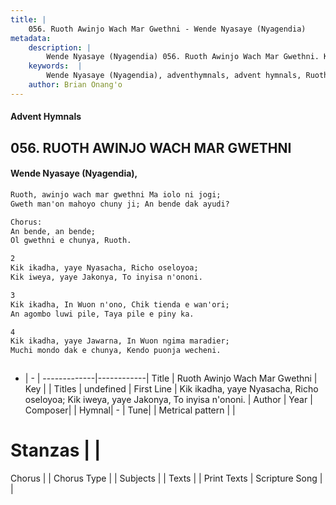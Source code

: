 ```yaml
---
title: |
    056. Ruoth Awinjo Wach Mar Gwethni - Wende Nyasaye (Nyagendia)
metadata:
    description: |
        Wende Nyasaye (Nyagendia) 056. Ruoth Awinjo Wach Mar Gwethni. Kik ikadha, yaye Nyasacha, Richo oseloyoa; Kik iweya, yaye Jakonya, To inyisa n'ononi.  
    keywords:  |
        Wende Nyasaye (Nyagendia), adventhymnals, advent hymnals, Ruoth Awinjo Wach Mar Gwethni, Kik ikadha, yaye Nyasacha, Richo oseloyoa; Kik iweya, yaye Jakonya, To inyisa n'ononi.. 
    author: Brian Onang'o
---
```


#### Advent Hymnals
## 056. RUOTH AWINJO WACH MAR GWETHNI
####  Wende Nyasaye (Nyagendia),

```txt
Ruoth, awinjo wach mar gwethni Ma iolo ni jogi;
Gweth man'on mahoyo chuny ji; An bende dak ayudi?

Chorus:
An bende, an bende;
Ol gwethni e chunya, Ruoth.

2
Kik ikadha, yaye Nyasacha, Richo oseloyoa;
Kik iweya, yaye Jakonya, To inyisa n'ononi.

3
Kik ikadha, In Wuon n'ono, Chik tienda e wan'ori;
An agombo luwi pile, Taya pile e piny ka.

4
Kik ikadha, yaye Jawarna, In Wuon ngima maradier;
Muchi mondo dak e chunya, Kendo puonja wecheni.



```

- |   -  |
-------------|------------|
Title | Ruoth Awinjo Wach Mar Gwethni |
Key |  |
Titles | undefined |
First Line | Kik ikadha, yaye Nyasacha, Richo oseloyoa; Kik iweya, yaye Jakonya, To inyisa n'ononi. |
Author | 
Year | 
Composer| |
Hymnal|  - |
Tune|  |
Metrical pattern | |
# Stanzas |  |
Chorus |  |
Chorus Type |  |
Subjects | |
Texts |  |
Print Texts | 
Scripture Song |  |
    
